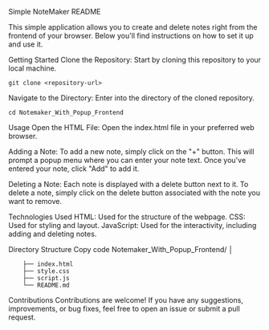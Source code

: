 Simple NoteMaker README

This simple application allows you to create and delete notes right from the frontend of your browser. Below you'll find instructions on how to set it up and use it.

Getting Started
Clone the Repository: Start by cloning this repository to your local machine.

    git clone <repository-url>


Navigate to the Directory: Enter into the directory of the cloned repository.

    cd Notemaker_With_Popup_Frontend

Usage
Open the HTML File: Open the index.html file in your preferred web browser.

Adding a Note: To add a new note, simply click on the "+" button. This will prompt a popup menu where you can enter your note text. Once you've entered your note, click "Add" to add it.

Deleting a Note: Each note is displayed with a delete button next to it. To delete a note, simply click on the delete button associated with the note you want to remove.

Technologies Used
HTML: Used for the structure of the webpage.
CSS: Used for styling and layout.
JavaScript: Used for the interactivity, including adding and deleting notes.

Directory Structure
Copy code
Notemaker_With_Popup_Frontend/
        │
        
        ├── index.html
        ├── style.css
        ├── script.js
        └── README.md
Contributions
Contributions are welcome! If you have any suggestions, improvements, or bug fixes, feel free to open an issue or submit a pull request.


